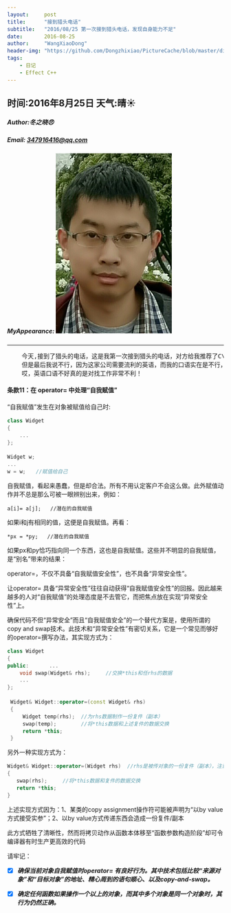 ```yaml
---
layout:     post
title:      "接到猎头电话"
subtitle:   "2016/08/25 第一次接到猎头电话，发现自身能力不足"
date:       2016-08-25
author:     "WangXiaoDong"
header-img: "https://github.com/Dongzhixiao/PictureCache/blob/master/diaryPic/20160825.jpg?raw=true"
tags:
    - 日记
    - Effect C++
---
```


时间:2016年8月25日 天气:晴:sunny:
-----
#####   Author:冬之晓:angry:
#####   Email: 347916416@qq.com
#####   MyAppearance: ![MyAppearance](https://github.com/Dongzhixiao/PictureCache/raw/master/MyPicture.JPG "我的头像")
----------

<pre>
    今天,接到了猎头的电话，这是我第一次接到猎头的电话，对方给我推荐了C\+\+的岗位，是一家外企。
	但是最后我说不行，因为这家公司需要流利的英语，而我的口语实在是不行，因此面试肯定无法通过。
	哎，英语口语不好真的是对找工作非常不利！
</pre>

#### 条款11：在 operator= 中处理“自我赋值”

“自我赋值”发生在对象被赋值给自己时:

```C++
class Widget
{
    ...
};
 
Widget w;
...
w = w;　　//赋值给自己
```

自我赋值，看起来愚蠢，但是却合法。所有不用认定客户不会这么做。此外赋值动作并不总是那么可被一眼辨别出来，例如：

`a[i]= a[j];   //潜在的自我赋值`

如果i和j有相同的值，这便是自我赋值。再看：

`*px = *py;   //潜在的自我赋值`

如果px和py恰巧指向同一个东西，这也是自我赋值。这些并不明显的自我赋值，是“别名”带来的结果：

operator=，不仅不具备“自我赋值安全性”，也不具备“异常安全性”。

让operator= 具备“异常安全性”往往自动获得“自我赋值安全性”的回报。因此越来越多的人对“自我赋值”的处理态度是不去管它，而把焦点放在实现“异常安全性”上。

确保代码不但“异常安全”而且“自我赋值安全”的一个替代方案是，使用所谓的copy and swap技术。此技术和“异常安全性”有密切关系，它是一个常见而够好的operator=撰写办法，其实现方式为：

```C++
class Widget
{
public:　　　　...
    void swap(Widget& rhs);     //交换*this和任rhs的数据
    ...
};
 
 Widget& Widget::operator=(const Widget& rhs)
 {
     Widget temp(rhs);  //为rhs数据制作一份复件（副本）
     swap(temp);        //将*this数据和上述复件的数据交换
     return *this;
 }
 ```
 
 另外一种实现方式为：
 
 ```C++
 Widget& Widget::operator=(Widget rhs)  //rhs是被传对象的一份复件（副本），注意此处是值传递 pass by value
{
    swap(rhs);     //将*this数据和复件的数据交换
    return *this;
}
```

上述实现方式因为：1、某类的copy assignment操作符可能被声明为“以by value方式接受实参”；2、以by value方式传递东西会造成一份复件/副本

此方式牺牲了清晰性，然而将拷贝动作从函数本体移至“函数参数构造阶段”却可令编译器有时生产更高效的代码

请牢记：

- [x] ***确保当前对象自我赋值时operator= 有良好行为。其中技术包括比较“来源对象”和“目标对象”的地址、精心周到的语句顺心、以及copy-and-swap。***

- [x] ***确定任何函数如果操作一个以上的对象，而其中多个对象是同一个对象时，其行为仍然正确。***